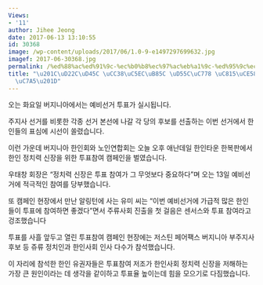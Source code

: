 ```yaml
---
Views:
- '11'
author: Jihee Jeong
date: 2017-06-13 13:10:55
id: 30368
image: /wp-content/uploads/2017/06/1.0-9-e1497297699632.jpg
imagef: 2017-06-30368.jpg
permalink: /%ed%88%ac%ed%91%9c-%ec%b0%b8%ec%97%ac%eb%a1%9c-%ed%95%9c%ec%9d%b8-%ec%a0%95%ec%b9%98%eb%a0%a5-%ec%8b%a0%ec%9e%a5/
title: "\u201C\uD22C\uD45C \uCC38\uC5EC\uB85C \uD55C\uC778 \uC815\uCE58\uB825 \uC2E0\
  \uC7A5\u201D"
---
```


오는 화요일 버지니아에서는 예비선거 투표가 실시됩니다.

주지사 선거를 비롯한 각종 선거 본선에 나갈 각 당의 후보를 선출하는 이번 선거에서 한인들의 표심에 시선이 쏠렸습니다.

이런 가운데 버지니아 한인회와 노인연합회는 오늘 오후 애난데일 한인타운 한복판에서 한인 정치력 신장을 위한 투표참여 캠페인을 벌였습니다.

우태창 회장은 “정치력 신장은 투표 참여가 그 무엇보다 중요하다”며 오는 13일 예비선거에 적극적인 참여를 당부했습니다.

또 캠페인 현장에서 만난 알링턴에 사는 유미 씨는 “이번 예비선거에 가급적 많은 한인들이 투표에 참여하면 좋겠다”면서 주류사회 진출을 첫 걸음은 센서스와 투표 참여라고 겅조했습니다

투표를 사흘 앞두고 열린 투표참여 캠페인 현장에는 저스틴 페어팩스 버지니아 부주지사 후보 등 쥬류 정치인과 한인사회 인사 다수가 참석했습니다.

이 자리에 참석한 한인 유권자들은 투표참여 저조가 한인사회 정치력 신장을 저해하는 가장 큰 원인이라는 데 생각을 같이하고 투표율 높이는데 힘을 모으기로 다짐했습니다.

&nbsp;

&nbsp;